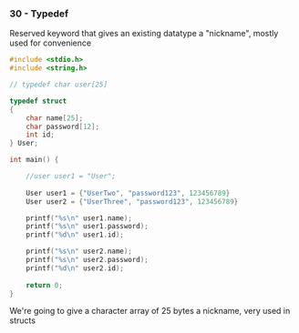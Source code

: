 ### 30 - Typedef

Reserved keyword that gives an existing datatype a "nickname", mostly used for convenience

```c
#include <stdio.h>
#include <string.h>

// typedef char user[25]

typedef struct
{
	char name[25];
 	char password[12];
  	int id;
} User;

int main() {

	//user user1 = "User";
 
	User user1 = {"UserTwo", "password123", 123456789}
 	User user2 = {"UserThree", "password123", 123456789}

  	printf("%s\n" user1.name);
   	printf("%s\n" user1.password);
    printf("%d\n" user1.id);

    printf("%s\n" user2.name);
   	printf("%s\n" user2.password);
    printf("%d\n" user2.id);
    
 	return 0;
}
```

We're going to give a character array of 25 bytes a nickname, very used in structs